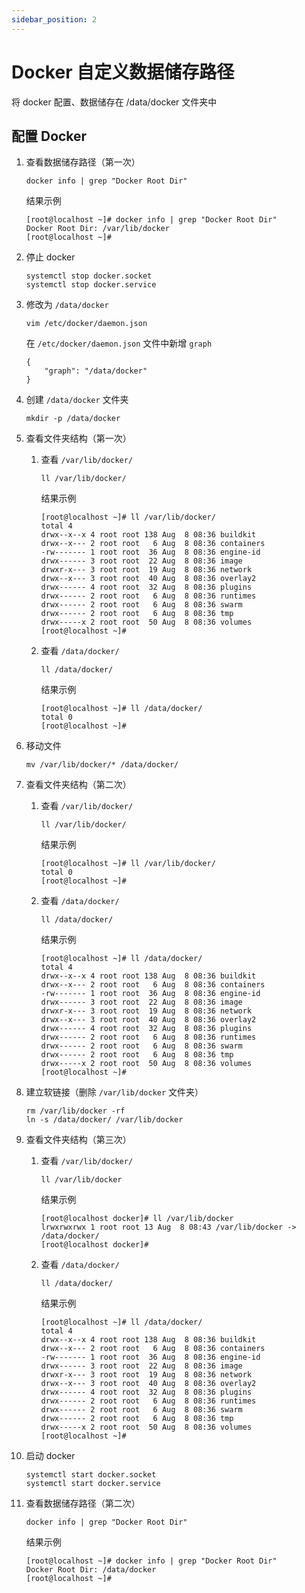 ```yaml
---
sidebar_position: 2
---
```


# Docker 自定义数据储存路径

将 docker 配置、数据储存在 /data/docker 文件夹中

## 配置 Docker

1. 查看数据储存路径（第一次）

    ```shell
    docker info | grep "Docker Root Dir"
    ```

   结果示例

    ```shell
    [root@localhost ~]# docker info | grep "Docker Root Dir"
    Docker Root Dir: /var/lib/docker
    [root@localhost ~]#
    ```

2. 停止 docker

    ```shell
    systemctl stop docker.socket
    systemctl stop docker.service
    ```

3. 修改为 `/data/docker`

    ```shell
    vim /etc/docker/daemon.json
    ```

   在 `/etc/docker/daemon.json` 文件中新增 `graph`

    ```shell
    {
        "graph": "/data/docker"
    }
    ```
4. 创建 `/data/docker` 文件夹

    ```shell
    mkdir -p /data/docker
    ```

5. 查看文件夹结构（第一次）

    1. 查看 `/var/lib/docker/`

         ```shell
         ll /var/lib/docker/
         ```

       结果示例

        ```shell
        [root@localhost ~]# ll /var/lib/docker/
        total 4
        drwx--x--x 4 root root 138 Aug  8 08:36 buildkit
        drwx--x--- 2 root root   6 Aug  8 08:36 containers
        -rw------- 1 root root  36 Aug  8 08:36 engine-id
        drwx------ 3 root root  22 Aug  8 08:36 image
        drwxr-x--- 3 root root  19 Aug  8 08:36 network
        drwx--x--- 3 root root  40 Aug  8 08:36 overlay2
        drwx------ 4 root root  32 Aug  8 08:36 plugins
        drwx------ 2 root root   6 Aug  8 08:36 runtimes
        drwx------ 2 root root   6 Aug  8 08:36 swarm
        drwx------ 2 root root   6 Aug  8 08:36 tmp
        drwx-----x 2 root root  50 Aug  8 08:36 volumes
        [root@localhost ~]#
        ```

    2. 查看 `/data/docker/`

         ```shell
         ll /data/docker/
         ```

       结果示例

        ```shell
        [root@localhost ~]# ll /data/docker/
        total 0
        [root@localhost ~]#
        ```

6. 移动文件

    ```shell
    mv /var/lib/docker/* /data/docker/
    ```

7. 查看文件夹结构（第二次）

    1. 查看 `/var/lib/docker/`

         ```shell
         ll /var/lib/docker/
         ```

       结果示例

        ```shell
        [root@localhost ~]# ll /var/lib/docker/
        total 0
        [root@localhost ~]#
        ```

    2. 查看 `/data/docker/`

         ```shell
         ll /data/docker/
         ```

       结果示例

        ```shell
        [root@localhost ~]# ll /data/docker/
        total 4
        drwx--x--x 4 root root 138 Aug  8 08:36 buildkit
        drwx--x--- 2 root root   6 Aug  8 08:36 containers
        -rw------- 1 root root  36 Aug  8 08:36 engine-id
        drwx------ 3 root root  22 Aug  8 08:36 image
        drwxr-x--- 3 root root  19 Aug  8 08:36 network
        drwx--x--- 3 root root  40 Aug  8 08:36 overlay2
        drwx------ 4 root root  32 Aug  8 08:36 plugins
        drwx------ 2 root root   6 Aug  8 08:36 runtimes
        drwx------ 2 root root   6 Aug  8 08:36 swarm
        drwx------ 2 root root   6 Aug  8 08:36 tmp
        drwx-----x 2 root root  50 Aug  8 08:36 volumes
        [root@localhost ~]#
        ```

8. 建立软链接（删除 `/var/lib/docker` 文件夹）

    ```shell
    rm /var/lib/docker -rf
    ln -s /data/docker/ /var/lib/docker
    ```

9. 查看文件夹结构（第三次）

    1. 查看 `/var/lib/docker/`

         ```shell
         ll /var/lib/docker
         ```

       结果示例

        ```shell
        [root@localhost docker]# ll /var/lib/docker
        lrwxrwxrwx 1 root root 13 Aug  8 08:43 /var/lib/docker -> /data/docker/
        [root@localhost docker]#
        ```

    2. 查看 `/data/docker/`

         ```shell
         ll /data/docker/
         ```

       结果示例

        ```shell
        [root@localhost ~]# ll /data/docker/
        total 4
        drwx--x--x 4 root root 138 Aug  8 08:36 buildkit
        drwx--x--- 2 root root   6 Aug  8 08:36 containers
        -rw------- 1 root root  36 Aug  8 08:36 engine-id
        drwx------ 3 root root  22 Aug  8 08:36 image
        drwxr-x--- 3 root root  19 Aug  8 08:36 network
        drwx--x--- 3 root root  40 Aug  8 08:36 overlay2
        drwx------ 4 root root  32 Aug  8 08:36 plugins
        drwx------ 2 root root   6 Aug  8 08:36 runtimes
        drwx------ 2 root root   6 Aug  8 08:36 swarm
        drwx------ 2 root root   6 Aug  8 08:36 tmp
        drwx-----x 2 root root  50 Aug  8 08:36 volumes
        [root@localhost ~]#
        ```

10. 启动 docker

     ```shell
     systemctl start docker.socket
     systemctl start docker.service
     ```

11. 查看数据储存路径（第二次）

     ```shell
     docker info | grep "Docker Root Dir"
     ```

    结果示例

     ```shell
     [root@localhost ~]# docker info | grep "Docker Root Dir"
     Docker Root Dir: /data/docker
     [root@localhost ~]#
     ```

